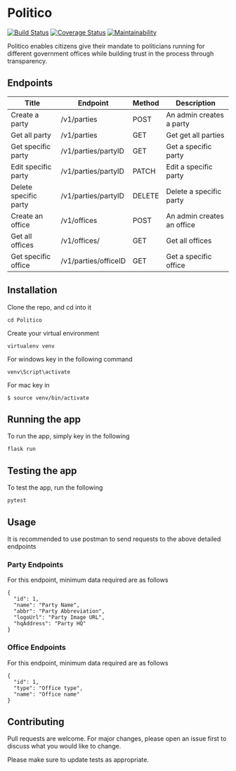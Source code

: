 # Politico
[![Build Status](https://travis-ci.org/jama5262/Politico.svg?branch=develop)](https://travis-ci.org/jama5262/Politico)
[![Coverage Status](https://coveralls.io/repos/github/jama5262/Politico/badge.svg?branch=develop)](https://coveralls.io/github/jama5262/Politico?branch=develop)
[![Maintainability](https://api.codeclimate.com/v1/badges/02b9aee071a0230097e2/maintainability)](https://codeclimate.com/github/jama5262/Politico/maintainability)

Politico enables citizens give their mandate to politicians running for different government offices while building trust in the process through transparency.

## Endpoints

Title | Endpoint | Method | Description
--- | --- | --- | ---
Create a party | /v1/parties | POST | An admin creates a party
Get all party | /v1/parties | GET | Get get all parties
Get specific party | /v1/parties/partyID | GET | Get a specific party
Edit specific party | /v1/parties/partyID | PATCH | Edit a specific party
Delete specific party | /v1/parties/partyID | DELETE | Delete a specific party
Create an office | /v1/offices | POST | An admin creates an office
Get all offices | /v1/offices/ | GET | Get all offices
Get specific office | /v1/parties/officeID | GET | Get a specific office

## Installation

Clone the repo, and cd into it

```
cd Politico
```
Create your virtual environment

```
virtualenv venv
```
For windows key in the following command
```
venv\Script\activate
```

For mac key in 
```
$ source venv/bin/activate
```

## Running the app

To run the app, simply key in the following
```
flask run
```

## Testing the app
To test the app, run the following

```
pytest
```

## Usage

It is recommended to use postman to send requests to the above detailed endpoints
### Party Endpoints
For this endpoint, minimum data required are as follows
```
{
  "id": 1,
  "name": "Party Name",
  "abbr": "Party Abbreviation",
  "logoUrl": "Party Image URL",
  "hqAddress": "Party HQ"
}
```
### Office Endpoints
For this endpoint, minimum data required are as follows
```
{
  "id": 1,
  "type": "Office type",
  "name": "Office name"
}
```
## Contributing
Pull requests are welcome. For major changes, please open an issue first to discuss what you would like to change.

Please make sure to update tests as appropriate.




















